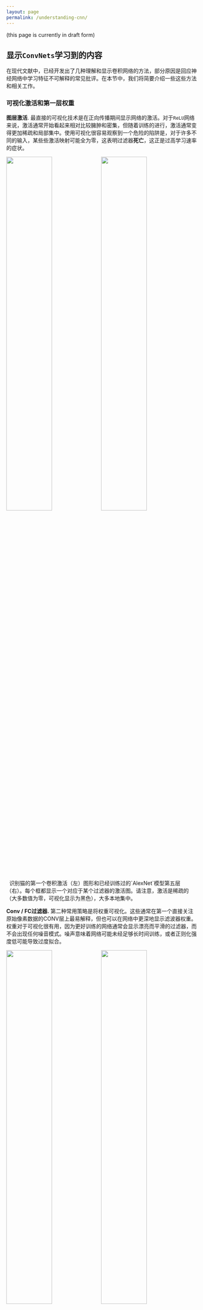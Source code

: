 ```yaml
---
layout: page
permalink: /understanding-cnn/
---
```


<a name='vis'></a>

(this page is currently in draft form)
## 显示`ConvNets`学习到的内容

在现代文献中，已经开发出了几种理解和显示卷积网络的方法，部分原因是回应神经网络中学习特征不可解释的常见批评。在本节中，我们将简要介绍一些这些方法和相关工作。

### 可视化激活和第一层权重

**图层激活**. 最直接的可视化技术是在正向传播期间显示网络的激活。对于`ReLU`网络来说，激活通常开始看起来相对比较臃肿和密集，但随着训练的进行，激活通常变得更加稀疏和局部集中。使用可视化很容易观察到一个危险的陷阱是，对于许多不同的输入，某些些激活映射可能全为零，这表明过滤器**死亡**，这正是过高学习速率的症状。

<div class="fig figcenter fighighlight">
  <img src="/assets/cnnvis/act1.jpeg" width="49%">
  <img src="/assets/cnnvis/act2.jpeg" width="49%">
  <div class="figcaption">
    识别猫的第一个卷积激活（左）图形和已经训练过的`AlexNet`模型第五层（右）。每个框都显示一个对应于某个过滤器的激活图。请注意，激活是稀疏的（大多数值为零，可视化显示为黑色），大多本地集中。
  </div>
</div>

**Conv / FC过滤器.** 第二种常用策略是将权重可视化。这些通常在第一个直接关注原始像素数据的CONV层上最易解释，但也可以在网络中更深地显示滤波器权重。权重对于可视化很有用，因为更好训练的网络通常会显示漂亮而平滑的过滤器，而不会出现任何噪音模式。噪声意味着网络可能未经足够长时间训练，或者正则化强度低可能导致过度拟合。

<div class="fig figcenter fighighlight">
  <img src="/assets/cnnvis/filt1.jpeg" width="49%">
  <img src="/assets/cnnvis/filt2.jpeg" width="49%">
  <div class="figcaption">
    第一个CONV层上的典型外观滤波器（左）以及良好训练的AlexNet的第二个CONV层（右）。请注意，第一层权重非常平滑，表明融合网络很好。由于AlexNet包含两个独立的处理流，所以颜色/灰度特征是聚类的，这种体系结构的明显结果是一个流开发高频灰度特征和其他低频彩色特征。第二个CONV层的权重不是可以解释的，但很明显，他们仍然是平滑的，格式良好的，并且没有噪音模式。
  </div>
</div>

### 检索最大程度地激活神经元的图像

另一种可视化技术是采集大量图像数据集，通过网络馈送它们并跟踪哪些图像最大程度地激活某个神经元。然后，我们可以将图像可视化，以了解神经元在其感受野中寻找的内容。一个案例参见Rich Girshick等人[在丰富的特征层次结构中精确的对象检测和语义分割](http://arxiv.org/abs/1311.2524)。

<div class="fig figcenter fighighlight">
  <img src="/assets/cnnvis/pool5max.jpeg" width="100%">
  <div class="figcaption">
    最大限度地激活AlexNet的某些POOL5（第5个池层）神经元的图像。白色显示特定神经元的激活值和感受野。（尤其要注意的是，POOL5神经元是输入图像相对较大部分的函数！）可以看出，一些神经元对上半身，文本或镜面高光敏感。
  </div>
</div>

这种方法的一个问题是，ReLU神经元本身不一定具有任何语义含义。相反，将多个ReLU神经元想象成图像块中表示的某些空间的基本向量是更合适的。换句话说，可视化显示沿着与过滤器权重相对应的（任意）轴的表示云表面边缘的补丁。这也可以通过ConvNet中的神经元在输入空间上线性运行的事实来看到，因此该空间的任意旋转是无操作的。Szegedy等人在[神经网络的Intriguing特性](http://arxiv.org/abs/1312.6199)中进一步论证了这一点，他们沿着表示空间中的任意方向执行类似的可视化。

### 使用`t-SNE`嵌入代码

ConvNets可以被解释为逐渐将图像转换为一种表达，在其中类可以通过线性分类器分离。通过将图像嵌入到两维中，我们可以粗略地了解这个空间的拓扑结构，以使它们的低维表示具有与它们的高维表示大致相等的距离。有许多嵌入方法是直接将高维矢量嵌入低维空间，同时保留点的成对距离。其中，[t-SNE](http://lvdmaaten.github.io/tsne/) 是产生视觉上令人满意的结果的最着名的方法之一。

为了产生嵌入，我们可以采用一组图像，并使用ConvNet提取CNN代码（例如，在AlexNet中，即在分类器之前的4096维矢量中，包括ReLU非线性至关重要）。然后，我们可以将这些插入到t-SNE中，并为每个图像获取二维矢量。相应的图像可以在网格中可视化：

<div class="fig figcenter fighighlight">
  <img src="/assets/cnnvis/tsne.jpeg" width="100%">
  <div class="figcaption">
    基于CNN代码的一组图像的t-SNE嵌入。彼此相邻的图像在CNN表示空间也很接近，这意味着CNN"看"它们非常相似。请注意，相似性通常是基于类和语义的，而不是基于像素和颜色。有关如何生成此可视化的更多详细信息，相关代码以及不同尺度下的更多相关可视化请参考<a href="http://cs.stanford.edu/people/karpathy/cnnembed/">`CNN`代码的`t-SNE`可视化</a>.
  </div>
</div>

### 遮挡图像的一部分

假设ConvNet将图像分类为狗。我们怎样才能确定它实际上是在图像中对狗进行拾取，而不是从背景或其他杂项对象中提取一些背景线索？一种调查图像分类预测究竟来自图像的哪一部分的方法是将感兴趣的类别（例如，狗类）的概率绘制为遮挡物对象的位置函数。也就是说，我们遍历图像的各个区域，将图像的一个片段设置为零，然后查看该类别的概率。我们可以将概率可视化为二维热图。这种方法应用于Matthew Zeiler的[可视化和理解卷积网络](http://arxiv.org/abs/1311.2901):

<div class="fig figcenter fighighlight">
  <img src="/assets/cnnvis/occlude.jpeg" width="100%">
  <div class="figcaption">
    三个输入图像（顶部）。请注意，遮盖区域显示为灰色。当我们在图像上滑动遮挡物时，我们记录了正确类的概率，然后将其可视化为热图（在每个图像下面显示）。例如，在最左侧的图像中，我们看到，当封堵器覆盖狗的脸部时，分类为博美犬的可能性直线下降，这提示我们，即狗的脸部承担了类评分的主要责任。相反，遮盖图像的其他部分只有轻微影响。
  </div>
</div>

### 可视化数据梯度和类似部分

**数据梯度**.

[深层卷积网络：可视化图像分类模型和显着性映射](http://arxiv.org/abs/1312.6034)

**DeconvNet**.

[可视化和理解卷积网络](http://arxiv.org/abs/1311.2901)

**引导式反向传播**.

[争取简单：所有卷积网络](http://arxiv.org/abs/1412.6806)

### 基于CNN编码重建原始图像

[通过反转理解深度图像表示](http://arxiv.org/abs/1412.0035)

### 多少空间信息被保存？

[ConvNets能进行相应学习吗？](http://papers.nips.cc/paper/5420-do-convnets-learn-correspondence.pdf) (tldr: yes)

### 使用图像属性函数绘制性能

[ImageNet大规模视觉识别挑战](http://arxiv.org/abs/1409.0575)

## 愚弄ConvNets

[解释和利用对抗性例子](http://arxiv.org/abs/1412.6572)

## 将ConvNets与人类标注相比较

[我从ImageNet上的ConvNet竞赛中学到了什么](http://karpathy.github.io/2014/09/02/what-i-learned-from-competing-against-a-convnet-on-imagenet/)
